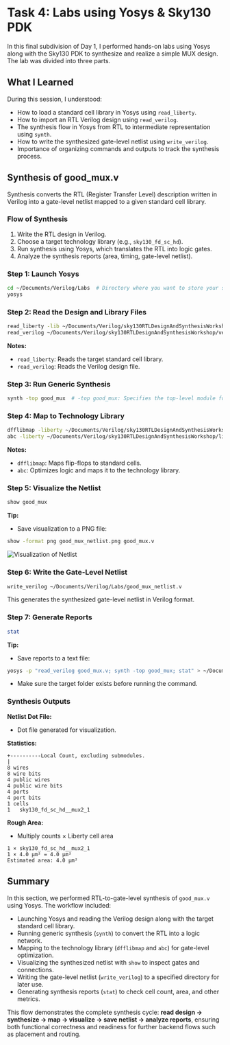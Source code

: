 # Task 4: Labs using Yosys & Sky130 PDK

In this final subdivision of Day 1, I performed hands-on labs using Yosys along with the Sky130 PDK to synthesize and realize a simple MUX design. The lab was divided into three parts.

## What I Learned
During this session, I understood:

- How to load a standard cell library in Yosys using `read_liberty`.
- How to import an RTL Verilog design using `read_verilog`.
- The synthesis flow in Yosys from RTL to intermediate representation using `synth`.
- How to write the synthesized gate-level netlist using `write_verilog`.
- Importance of organizing commands and outputs to track the synthesis process.

## Synthesis of good_mux.v
Synthesis converts the RTL (Register Transfer Level) description written in Verilog into a gate-level netlist mapped to a given standard cell library.

### Flow of Synthesis
1. Write the RTL design in Verilog.
2. Choose a target technology library (e.g., `sky130_fd_sc_hd`).
3. Run synthesis using Yosys, which translates the RTL into logic gates.
4. Analyze the synthesis reports (area, timing, gate-level netlist).

### Step 1: Launch Yosys
```bash
cd ~/Documents/Verilog/Labs  # Directory where you want to store your synthesis files
yosys
```

### Step 2: Read the Design and Library Files
```bash
read_liberty -lib ~/Documents/Verilog/sky130RTLDesignAndSynthesisWorkshop/lib/sky130_fd_sc_hd__tt_025C_1v80.lib
read_verilog ~/Documents/Verilog/sky130RTLDesignAndSynthesisWorkshop/verilog_files/good_mux.v
```
**Notes:**
- `read_liberty`: Reads the target standard cell library.
- `read_verilog`: Reads the Verilog design file.

### Step 3: Run Generic Synthesis
```bash
synth -top good_mux  # -top good_mux: Specifies the top-level module for synthesis
```

### Step 4: Map to Technology Library
```bash
dfflibmap -liberty ~/Documents/Verilog/sky130RTLDesignAndSynthesisWorkshop/lib/sky130_fd_sc_hd__tt_025C_1v80.lib
abc -liberty ~/Documents/Verilog/sky130RTLDesignAndSynthesisWorkshop/lib/sky130_fd_sc_hd__tt_025C_1v80.lib
```
**Notes:**
- `dfflibmap`: Maps flip-flops to standard cells.
- `abc`: Optimizes logic and maps it to the technology library.

### Step 5: Visualize the Netlist
```bash
show good_mux
```
**Tip:**
- Save visualization to a PNG file:
```bash
show -format png good_mux_netlist.png good_mux.v
```
![Visualization of Netlist](tk4.png)


### Step 6: Write the Gate-Level Netlist
```bash
write_verilog ~/Documents/Verilog/Labs/good_mux_netlist.v
```
This generates the synthesized gate-level netlist in Verilog format.

### Step 7: Generate Reports
```bash
stat
```
**Tip:**
- Save reports to a text file:
```bash
yosys -p "read_verilog good_mux.v; synth -top good_mux; stat" > ~/Documents/Verilog/Labs/good_mux_stats.txt
```
- Make sure the target folder exists before running the command.

### Synthesis Outputs
**Netlist Dot File:**
- Dot file generated for visualization.

**Statistics:**
```
+----------Local Count, excluding submodules.
|
8 wires
8 wire bits
4 public wires
4 public wire bits
4 ports
4 port bits
1 cells
1   sky130_fd_sc_hd__mux2_1
```
**Rough Area:**
- Multiply counts × Liberty cell area
```
1 × sky130_fd_sc_hd__mux2_1
1 × 4.0 µm² = 4.0 µm²
Estimated area: 4.0 µm²
```

## Summary
In this section, we performed RTL-to-gate-level synthesis of `good_mux.v` using Yosys. The workflow included:

- Launching Yosys and reading the Verilog design along with the target standard cell library.
- Running generic synthesis (`synth`) to convert the RTL into a logic network.
- Mapping to the technology library (`dfflibmap` and `abc`) for gate-level optimization.
- Visualizing the synthesized netlist with `show` to inspect gates and connections.
- Writing the gate-level netlist (`write_verilog`) to a specified directory for later use.
- Generating synthesis reports (`stat`) to check cell count, area, and other metrics.

This flow demonstrates the complete synthesis cycle: **read design → synthesize → map → visualize → save netlist → analyze reports**, ensuring both functional correctness and readiness for further backend flows such as placement and routing.

